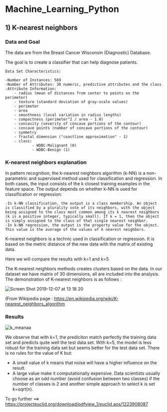 # Machine_Learning_Python
## 1) K-nearest neighbors
### Data and Goal


The data are from the Breast Cancer Wisconsin (Diagnostic) Database.

The goal is to create a classifier that can help diagnose patients.

    Data Set Characteristics:

    -Number of Instances: 569
    -Number of Attributes: 30 numeric, predictive attributes and the class
    -Attribute Information:
        - radius (mean of distances from center to points on the perimeter)
        - texture (standard deviation of gray-scale values)
        - perimeter
        - area
        - smoothness (local variation in radius lengths)
        - compactness (perimeter^2 / area - 1.0)
        - concavity (severity of concave portions of the contour)
        - concave points (number of concave portions of the contour)
        - symmetry 
        - fractal dimension ("coastline approximation" - 1)
        - class:
                - WDBC-Malignant (0)
                - WDBC-Benign (1)

 
### K-nearest neighbors explanation 

In pattern recognition, the k-nearest neighbors algorithm (k-NN) is a non-parametric and supervised method used for classification and regression. In both cases, the input consists of the k closest training examples in the feature space. The output depends on whether k-NN is used for classification or regression:

    -In k-NN classification, the output is a class membership. An object is classified by a plurality vote of its neighbors, with the object being assigned to the class most common among its k nearest neighbors (k is a positive integer, typically small). If k = 1, then the object is simply assigned to the class of that single nearest neighbor.
    -In k-NN regression, the output is the property value for the object. This value is the average of the values of k nearest neighbors.
K-nearest neighbors is a technic used in classification or regression. It is based on the metric distance of the new data with the matrix of existing data. 

Here we will compare the results with k=1 and k=5

The K-nearest neighbors methods creates clusters based on the data. In our dataset we have matrix of 30 dimensions, all are included into the analysis. The demonstration of K-nearest neighbors is as follows : 

![Screen Shot 2019-12-07 at 13 18 20](https://user-images.githubusercontent.com/55028120/70374556-1fa1b680-18f4-11ea-89db-4fa2bbf6c20b.png)


(From Wikipedia page : https://en.wikipedia.org/wiki/K-nearest_neighbors_algorithm 

### Results 

![k_meanaa](https://user-images.githubusercontent.com/55028120/70374666-59bf8800-18f5-11ea-8d45-8a1ef044dab0.png)


We observe that with k=1, the prediciton match perfectly the training data set and predicts quite well the test data set. With k=5, the model is less robust for the training data set but seems better for the test data set. There is no rules for the value of K but:
- A small value of k means that noise will have a higher influence on the result.
- A large value make it computationally expensive. 
Data scientists usually choose as an odd number (avoid confusion between two classes) if the number of classes is 2 and another simple approach to select k is set k=sqrt(n).


To go further ==> https://projecteuclid.org/download/pdfview_1/euclid.aos/1223908087

